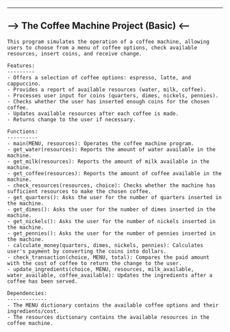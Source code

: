 ------------------------------------------
--> The Coffee Machine Project (Basic) <--
------------------------------------------

    This program simulates the operation of a coffee machine, allowing users to choose from a menu of coffee options, check available resources, insert coins, and receive change.
    
    Features:
    ---------
    - Offers a selection of coffee options: espresso, latte, and cappuccino.
    - Provides a report of available resources (water, milk, coffee).
    - Processes user input for coins (quarters, dimes, nickels, pennies).
    - Checks whether the user has inserted enough coins for the chosen coffee.
    - Updates available resources after each coffee is made.
    - Returns change to the user if necessary.
    
    Functions:
    ----------
    - main(MENU, resources): Operates the coffee machine program.
    - get_water(resources): Reports the amount of water available in the machine.
    - get_milk(resources): Reports the amount of milk available in the machine.
    - get_coffee(resources): Reports the amount of coffee available in the machine.
    - check_resources(resources, choice): Checks whether the machine has sufficient resources to make the chosen coffee.
    - get_quarters(): Asks the user for the number of quarters inserted in the machine.
    - get_dimes(): Asks the user for the number of dimes inserted in the machine.
    - get_nickels(): Asks the user for the number of nickels inserted in the machine.
    - get_pennies(): Asks the user for the number of pennies inserted in the machine.
    - calculate_money(quarters, dimes, nickels, pennies): Calculates user's payment by converting the coins into dollars.
    - check_transaction(choice, MENU, total): Compares the paid amount with the cost of coffee to return the change to the user.
    - update_ingredients(choice, MENU, resources, milk_available, water_available, coffee_available): Updates the ingredients after a coffee has been served.
    
    Dependencies:
    -------------
    - The MENU dictionary contains the available coffee options and their ingredients/cost.
    - The resources dictionary contains the available resources in the coffee machine.
